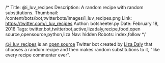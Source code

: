 /*
Title: @i_luv_recipes
Description: A random recipe with random substitutions.
Thumbnail: /content/bots/bot,twitterbots/images/i_luv_recipes.png
Link: https://twitter.com/i_luv_recipes
Author: botsheeter.py
Date: February 18, 2016
Tags: twitter,bot,twitterbot,active,lizadaly,recipe,food,open source,opensource,python,liza
Nav: hidden
Robots: index,follow
*/

[@i_luv_recipes](https://twitter.com/i_luv_recipes) is an [open source](https://github.com/lizadaly/i_luv_recipes) Twitter bot created by [Liza Daly](https://twitter.com/liza) that chooses a random recipe and then makes random substitutions to it, "like every recipe commenter ever".

